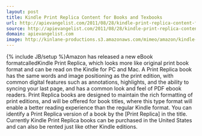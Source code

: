 ```yaml
---
layout: post
title: Kindle Print Replica Content for Books and Texbooks
url: http://apievangelist.com/2011/08/28/kindle-print-replica-content-for-books-and-texbooks/
source: http://apievangelist.com/2011/08/28/kindle-print-replica-content-for-books-and-texbooks/
domain: apievangelist.com
image: http://kinlane-productions.s3.amazonaws.com/mimeo/amazon/kindle-reader.jpg
---
```

{% include JB/setup %}Amazon has released a new eBook formatcalledKindle Print Replica, which looks more like original print book format and can be read on the Kindle for PC and Mac.
A Print Replica book has the same words and image positioning as the print edition, with common digital features such as annotations, highlights, and the ability to syncing your last page, and has a common look and feel of PDF ebook readers.
Print Replica books are designed to maintain the rich formatting of print editions, and will be offered for book titles, where this type format will enable a better reading experience than the regular Kindle format.
You can identify a Print Replica version of a book by the [Print Replica] in the title. Currently Kindle Print Replica books can be purchased in the United States and can also be rented just like other Kindle editions.